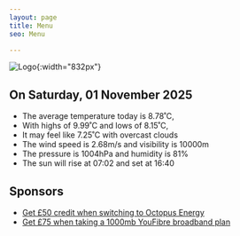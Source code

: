 ```yaml
---
layout: page
title: Menu
seo: Menu

---
```


![Logo](/images/logo.jpg){:width="832px"}

<!-- weather_marker starts -->
## On Saturday, 01 November 2025

- The average temperature today is 8.78˚C,
- With highs of 9.99˚C and lows of 8.15˚C,
- It may feel like 7.25˚C with overcast clouds
- The wind speed is 2.68m/s and visibility is 10000m
- The pressure is 1004hPa and humidity is 81%
- The sun will rise at 07:02 and set at 16:40

<!-- weather_marker ends -->

## Sponsors

- [Get £50 credit when switching to Octopus Energy](https://bit.ly/3oD1nnS)
- [Get £75 when taking a 1000mb YouFibre broadband plan](https://aklam.io/91zWhU?)
